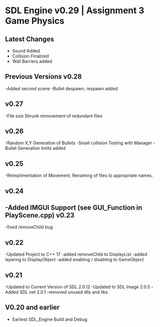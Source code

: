 # SDL Engine v0.29 | Assignment 3 Game Physics

Latest Changes
---------------
- Sound Added
- Collision Finalized
- Wall Barriers added

Previous Versions
v0.28
-----
-Added second scene
-Bullet despawn, respawn added

v0.27
-----
-File size Shrunk removement of redundant files

v0.26
-----
-Random X,Y Generation of Bullets
-Small collision Testing with Manager
-Bullet Generation limits added



v0.25
-----
-Reimplimentation of Movement, Renaming of files to appropriate names.

v0.24
-----
-Added IMGUI Support (see GUI_Function in PlayScene.cpp)
v0.23
-----
-fixed removeChild bug

v0.22
-----
-Updated Project to C++ 17
-added removeChild to DisplayList
-added layering to DisplayObject
-added enabling / disabling to GameObject

v0.21
-----
-Updated to Current Version of SDL 2.0.12
-Updated to SDL Image 2.0.5
-Added SDL net 2.0.1
-removed unused dlls and libs

V0.20 and earlier
-----------------
- Earliest SDL_Engine Build and Debug
